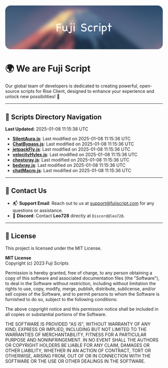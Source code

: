 ![Banner](.github/b.webp)

# 🌍 **We are Fuji Script**

Our global team of developers is dedicated to creating powerful, open-source scripts for Rise Client, designed to enhance your experience and unlock new possibilities! 🌟

---
<!-- SCRIPTS_NAVIGATION_START -->
## 📂 **Scripts Directory Navigation**

**Last Updated**: 2025-01-08 11:15:38 UTC

- **[SilentAura.js](scripts/SilentAura.js)**: Last modified on 2025-01-08 11:15:36 UTC
- **[ChatBypass.js](scripts/ChatBypass.js)**: Last modified on 2025-01-08 11:15:36 UTC
- **[jetpackFly.js](scripts/jetpackFly.js)**: Last modified on 2025-01-08 11:15:36 UTC
- **[velocityHylex.js](scripts/velocityHylex.js)**: Last modified on 2025-01-08 11:15:36 UTC
- **[chestxray.js](scripts/chestxray.js)**: Last modified on 2025-01-08 11:15:36 UTC
- **[bedxray.js](scripts/bedxray.js)**: Last modified on 2025-01-08 11:15:36 UTC
- **[chatMacro.js](scripts/chatMacro.js)**: Last modified on 2025-01-08 11:15:36 UTC

<!-- SCRIPTS_NAVIGATION_END -->

---

## 💬 **Contact Us**  
- 📬 **Support Email**: Reach out to us at [support@fujiscript.com](mailto:support@fujiscript.com) for any questions or assistance.  
- 💬 **Discord**: Contact **Leo728** directly at `Discord@leo728`.

---

## 📜 **License**

This project is licensed under the MIT License.  

**MIT License**  
Copyright (c) 2023 Fuji Scripts  

Permission is hereby granted, free of charge, to any person obtaining a copy of this software and associated documentation files (the "Software"), to deal in the Software without restriction, including without limitation the rights to use, copy, modify, merge, publish, distribute, sublicense, and/or sell copies of the Software, and to permit persons to whom the Software is furnished to do so, subject to the following conditions:  

The above copyright notice and this permission notice shall be included in all copies or substantial portions of the Software.  

THE SOFTWARE IS PROVIDED "AS IS", WITHOUT WARRANTY OF ANY KIND, EXPRESS OR IMPLIED, INCLUDING BUT NOT LIMITED TO THE WARRANTIES OF MERCHANTABILITY, FITNESS FOR A PARTICULAR PURPOSE AND NONINFRINGEMENT. IN NO EVENT SHALL THE AUTHORS OR COPYRIGHT HOLDERS BE LIABLE FOR ANY CLAIM, DAMAGES OR OTHER LIABILITY, WHETHER IN AN ACTION OF CONTRACT, TORT OR OTHERWISE, ARISING FROM, OUT OF OR IN CONNECTION WITH THE SOFTWARE OR THE USE OR OTHER DEALINGS IN THE SOFTWARE.  
